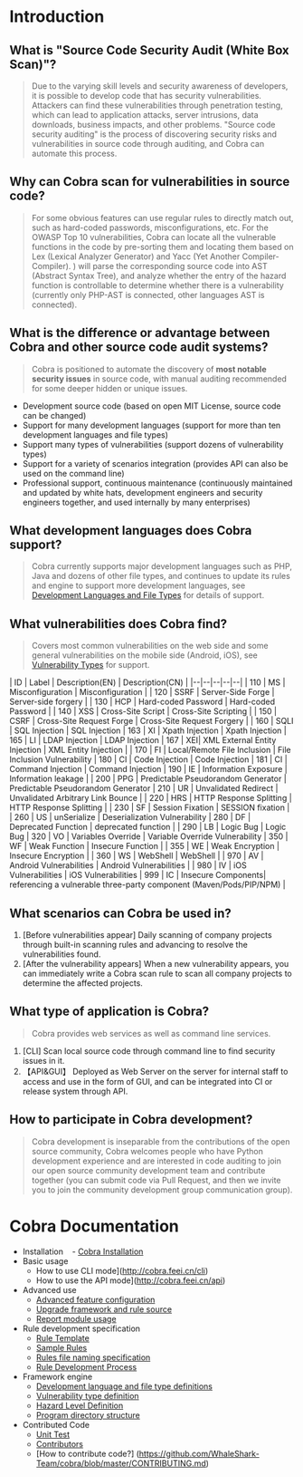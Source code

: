 # Introduction

## What is "Source Code Security Audit (White Box Scan)"?
> Due to the varying skill levels and security awareness of developers, it is possible to develop code that has security vulnerabilities.
> Attackers can find these vulnerabilities through penetration testing, which can lead to application attacks, server intrusions, data downloads, business impacts, and other problems.
> "Source code security auditing" is the process of discovering security risks and vulnerabilities in source code through auditing, and Cobra can automate this process.

## Why can Cobra scan for vulnerabilities in source code?
> For some obvious features can use regular rules to directly match out, such as hard-coded passwords, misconfigurations, etc.
> For the OWASP Top 10 vulnerabilities, Cobra can locate all the vulnerable functions in the code by pre-sorting them and locating them based on Lex (Lexical Analyzer Generator) and Yacc (Yet Another Compiler-Compiler). ) will parse the corresponding source code into AST (Abstract Syntax Tree), and analyze whether the entry of the hazard function is controllable to determine whether there is a vulnerability (currently only PHP-AST is connected, other languages AST is connected).

## What is the difference or advantage between Cobra and other source code audit systems?
> Cobra is positioned to automate the discovery of **most notable security issues** in source code, with manual auditing recommended for some deeper hidden or unique issues.

- Development source code (based on open MIT License, source code can be changed)
- Support for many development languages (support for more than ten development languages and file types)
- Support many types of vulnerabilities (support dozens of vulnerability types)
- Support for a variety of scenarios integration (provides API can also be used on the command line)
- Professional support, continuous maintenance (continuously maintained and updated by white hats, development engineers and security engineers together, and used internally by many enterprises)

## What development languages does Cobra support?
> Cobra currently supports major development languages such as PHP, Java and dozens of other file types, and continues to update its rules and engine to support more development languages, see [Development Languages and File Types](http://cobra.feei.cn/languages) for details of support.

## What vulnerabilities does Cobra find?
> Covers most common vulnerabilities on the web side and some general vulnerabilities on the mobile side (Android, iOS), see [Vulnerability Types](http://cobra.feei.cn/labels) for support.

| ID | Label | Description(EN) | Description(CN) |
|--|--|--|--|--|
| 110 | MS | Misconfiguration | Misconfiguration |
| 120 | SSRF | Server-Side Forge | Server-side forgery |
| 130 | HCP | Hard-coded Password | Hard-coded Password |
| 140 | XSS | Cross-Site Script | Cross-Site Scripting |
| 150 | CSRF | Cross-Site Request Forge | Cross-Site Request Forgery |
| 160 | SQLI | SQL Injection | SQL Injection
| 163 | XI | Xpath Injection | Xpath Injection
| 165 | LI | LDAP Injection | LDAP Injection
| 167 | XEI| XML External Entity Injection | XML Entity Injection |
| 170 | FI | Local/Remote File Inclusion | File Inclusion Vulnerability
| 180 | CI | Code Injection | Code Injection
| 181 | CI | Command Injection | Command Injection
| 190 | IE | Information Exposure | Information leakage |
| 200 | PPG | Predictable Pseudorandom Generator | Predictable Pseudorandom Generator
| 210 | UR | Unvalidated Redirect | Unvalidated Arbitrary Link Bounce |
| 220 | HRS | HTTP Response Splitting | HTTP Response Splitting |
| 230 | SF | Session Fixation | SESSION fixation |
| 260 | US | unSerialize | Deserialization Vulnerability
| 280 | DF | Deprecated Function | deprecated function |
| 290 | LB | Logic Bug | Logic Bug
| 320 | VO | Variables Override | Variable Override Vulnerability
| 350 | WF | Weak Function | Insecure Function |
| 355 | WE | Weak Encryption | Insecure Encryption |
| 360 | WS | WebShell | WebShell |
| 970 | AV | Android Vulnerabilities | Android Vulnerabilities |
| 980 | IV | iOS Vulnerabilities | iOS Vulnerabilities
| 999 | IC | Insecure Components| referencing a vulnerable three-party component (Maven/Pods/PIP/NPM) |

## What scenarios can Cobra be used in?
1. [Before vulnerabilities appear] Daily scanning of company projects through built-in scanning rules and advancing to resolve the vulnerabilities found.
2. [After the vulnerability appears] When a new vulnerability appears, you can immediately write a Cobra scan rule to scan all company projects to determine the affected projects.

## What type of application is Cobra?
> Cobra provides web services as well as command line services.

1. [CLI] Scan local source code through command line to find security issues in it.
2. 【API&GUI】 Deployed as Web Server on the server for internal staff to access and use in the form of GUI, and can be integrated into CI or release system through API.


## How to participate in Cobra development?
> Cobra development is inseparable from the contributions of the open source community, Cobra welcomes people who have Python development experience and are interested in code auditing to join our open source community development team and contribute together (you can submit code via Pull Request, and then we invite you to join the community development group communication group).

# Cobra Documentation
- Installation
    - [Cobra Installation](http://cobra.feei.cn/installation)
- Basic usage
    - How to use CLI mode](http://cobra.feei.cn/cli)
    - How to use the API mode](http://cobra.feei.cn/api)
- Advanced use
    - [Advanced feature configuration](http://cobra.feei.cn/config)
    - [Upgrade framework and rule source](http://cobra.feei.cn/upgrade)
    - [Report module usage](http://cobra.feei.cn/report)
- Rule development specification
    - [Rule Template](http://cobra.feei.cn/rule_template)
    - [Sample Rules](http://cobra.feei.cn/rule_demo)
    - [Rules file naming specification](http://cobra.feei.cn/rule_name)
    - [Rule Development Process](http://cobra.feei.cn/rule_flow)
- Framework engine
    - [Development language and file type definitions](http://cobra.feei.cn/languages)
    - [Vulnerability type definition](http://cobra.feei.cn/labels)
    - [Hazard Level Definition](http://cobra.feei.cn/level)
    - [Program directory structure](http://cobra.feei.cn/tree)
- Contributed Code
    - [Unit Test](http://cobra.feei.cn//test)
    - [Contributors](http://cobra.feei.cn/contributors)
    - [How to contribute code?] (https://github.com/WhaleShark-Team/cobra/blob/master/CONTRIBUTING.md)
